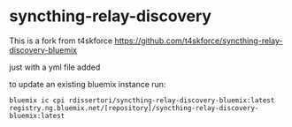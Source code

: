 # syncthing-relay-discovery
This is a fork from t4skforce
https://github.com/t4skforce/syncthing-relay-discovery-bluemix


just with a yml file added

to update an existing bluemix instance run:

`bluemix ic cpi rdissertori/syncthing-relay-discovery-bluemix:latest registry.ng.bluemix.net/[repository]/syncthing-relay-discovery-bluemix:latest`